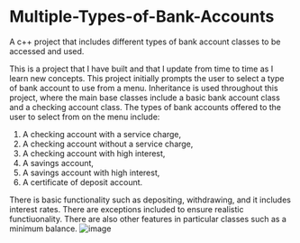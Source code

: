 # Multiple-Types-of-Bank-Accounts
A c++ project that includes different types of bank account classes to be accessed and used.

This is a project that I have built and that I update from time to time as I learn new concepts.
This project initially prompts the user to select a type of bank account to use from a menu.
Inheritance is used throughout this project, where the main base classes include a basic
bank account class and a checking account class. The types of bank accounts offered to the
user to select from on the menu include: 
1) A checking account with a service charge,
2) A checking account without a service charge,
3) A checking account with high interest,
4) A savings account,
5) A savings account with high interest,
6) A certificate of deposit account.

There is basic functionality such as depositing, withdrawing, and it includes interest rates. There 
are exceptions included to ensure realistic functiuonality. There are also other features
in particular classes such as a minimum balance.
![image](https://user-images.githubusercontent.com/95724102/208526072-b9577162-c25e-471d-879d-57a3bd3de1ee.png)

